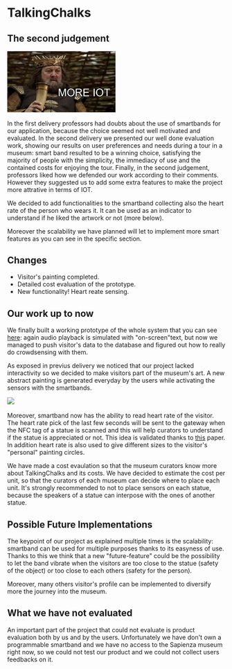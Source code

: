 # TalkingChalks

## The second judgement
<img src="pics/more_iot.jpg" width="250px">

In the first delivery professors had doubts about the use of smartbands for our application, because the choice seemed not well motivated and evaluated.
In the second delivery we presented our well done evaluation work, showing our results on user preferences and needs during a tour in a museum: smart band resulted to be a winning choice, satisfying the majority of people with the simplicity, the immediacy of use and the contained costs for enjoying the tour.
Finally, in the second judgement, professors liked how we defended our work according to their comments. However they suggested us to add some extra features to make the project more attrative in terms of IOT.

We decided to add functionalities to the smartband collecting also the heart rate of the person who wears it. It can be used as an indicator to understand if he liked the artwork or not (more below).

Moreover the scalability we have planned will let to implement more smart features as you can see in the specific section.

## Changes
* Visitor's painting completed.
* Detailed cost evaluation of the prototype. 
* New functionality! Heart reate sensing.

## Our work up to now
We finally built a working prototype of the whole system that you can see [here](https://google.it): again audio playback is simulated with "on-screen"text, but now we managed to push visitor's data to the database and figured out how to really do crowdsensing with them.

As exposed in previus delivery we noticed that our project lacked interactivity so we decided to make visitors part of the museum's art. A new abstract painting is generated everyday by the users while activating the sensors with the smartbands.

<img src="pics/circle.gif">

Moreover, smartband now has the ability to read heart rate of the visitor. The heart rate pick of the last few seconds will be sent to the gateway when the NFC tag of a statue is scanned and this will help curators to understand if the statue is appreciated or not. This idea is validated thanks to [this](https://mapping-museum-experience.com/wp-content/uploads/2019/04/Physiological-Correlates.pdf) paper. In addition heart rate is also used to give different sizes to the visitor's "personal" painting circles.

We have made a cost evaulation so that the museum curators know more about TalkingChalks and its costs. We have decided to estimate the cost per unit, so that the curators of each museum can decide where to place each unit. It's strongly recommended to not to place sensors on each statue, because the speakers of a statue can interpose with the ones of another statue.

## Possible Future Implementations
The keypoint of our project as explained multiple times is the scalability: smartband can be used for multiple purposes thanks to its easyness of use. Thanks to this we think that a new "future-feature" could be the possibility to let the band vibrate when the visitors are too close to the statue (safety of the object) or too close to each others (safety for the person). 

Moreover, many others visitor's profile can be implemented to diversify more the journey into the museum.

## What we have not evaluated
An important part of the project that could not evaluate is product evaluation both by us and by the users. Unfortunately we have don't own a programmable smartband and we have no access to the Sapienza museum right now, so we could not test our product and we could not collect users feedbacks on it. 
